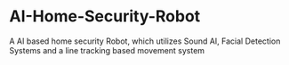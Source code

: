 # AI-Home-Security-Robot
A AI based home security Robot, which utilizes Sound AI, Facial Detection Systems and a line tracking based movement system
